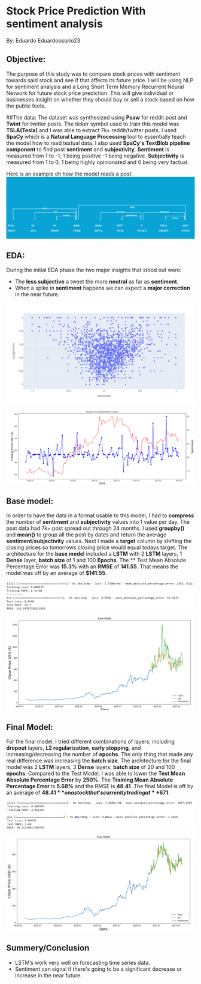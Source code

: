 # Stock Price Prediction With sentiment analysis
By: Eduardo Eduardoosorio23

## Objective:
The purpose of this study was to compare stock prices with sentiment towards said stock and see if that affects its future price. I will be using NLP for sentiment analysis and a Long Short Term Memory Recurrent Neural Network for future stock price prediction. This will give individual or businesses insight on whether they should buy or sell a stock based on how the public feels.

##The data:
The dataset was synthesized using **Psaw** for reddit post and **Twint** for twitter posts. The ticker symbol used to train this model was **TSLA(Tesla)** and I was able to extract 7k+ reddit/twitter posts. I used **SpaCy** which is a **Natural Language Processing** tool to essentially teach the model how to read textual data. I also used **SpaCy's TextBlob pipeline component** to find post **sentiment** and **subjectivity**. **Sentiment** is measured from 1 to -1, 1 being positive -1 being negative. **Subjectivity** is measured from 1 to 0, 1 being highly opinionated and 0 being very factual.

Here is an example oh how the model reads a post:
![alt text](https://raw.githubusercontent.com/Eduardoosorio23/Capstone/main/Data/Pictures/displaCy%20PoS%20Tagging2.png?token=APSW5OH4PFACGX4SGT6PE53ASL3KW)

## EDA:
During the initial EDA phase the two major insights that stood out were:
- The **less subjective** a tweet the more **neutral** as far as **sentiment**.
- When a spike in **sentiment** happens we can expect a **major correction** in the near future.

![alt text](https://raw.githubusercontent.com/Eduardoosorio23/Capstone/main/Data/Pictures/subjectivity%20vs%20sentiment.png?token=APSW5OA6WLEPG6M6MLHKR43ASL2WM)

![alt text](https://raw.githubusercontent.com/Eduardoosorio23/Capstone/main/Data/Pictures/Closing%20Price%20and%20Sentiment%20history.png?token=APSW5OAUW6NJ5KYIIX7GV4LASL2YE)

## Base model:
In order to have the data in a format usable to this model, I had to **compress** the number of **sentiment** and **subjectivity** values into 1 value per day. The post data had 7k+ post spread out through 24 months. I used **groupby()** and **mean()** to group all the post by dates and return the average **sentiment**/**subjectivity** values. Next I made a **target** column by shifting the closing prices so tomorrows closing price would equal todays target. The architecture for the **base model** included a **LSTM** with 2 **LSTM** layers, 1 **Dense** layer, **batch size** of 1 and 100 **Epochs**. The ** Test Mean Absolute Percentage Error was **15.3%** with an **RMSE** of **141.55**. That means the model was off by an average of **$141.55**.

![alt text](https://raw.githubusercontent.com/Eduardoosorio23/Capstone/main/Data/Pictures/Base%20model%20results.png?token=APSW5OHKPGJN7VUHZKDYABLASL25A)

![alt text](https://raw.githubusercontent.com/Eduardoosorio23/Capstone/main/Data/Pictures/Base%20Model%20graph.png?token=APSW5OECJ5QNFDQPA7DOUC3ASL27S)


## Final Model:
For the final model, I tried different combinations of layers, including **dropout** layers, **L2 regularization**, **early stopping**,  and increasing/decreasing the number of **epochs**. The only thing that made any real difference was increasing the **batch size**. The architecture for the final model was 2 **LSTM** layers, 3 **Dense** layers, **batch size** of 20 and 100 **epochs**. Compared to the Test Model, I was able to lower the **Test Mean Absolute Percentage Error** by **250%**. The **Training Mean Absolute Percentage Error** is **5.68%** and the RMSE is **48.41**. The final Model is off by an average of **$48.41** on a stock that's currently trading at **$671**.

![alt text](https://raw.githubusercontent.com/Eduardoosorio23/Capstone/main/Data/Pictures/Final%20model%20results.png?token=APSW5OCS6DPN4DF2DCFELYDASL3BY)

![alt text](https://raw.githubusercontent.com/Eduardoosorio23/Capstone/main/Data/Pictures/Final%20Model%20graph.png?token=APSW5OFSQKFEI52PQNLIVPTASL3EA)

## Summery/Conclusion
- LSTM’s work very well on forecasting time series data.
- Sentiment can signal if there's going to be a significant decrease or increase in the near future.
